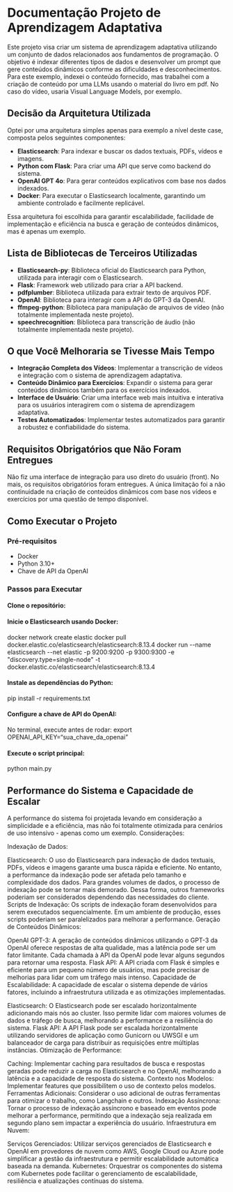 # Documentação Projeto de Aprendizagem Adaptativa

Este projeto visa criar um sistema de aprendizagem adaptativa utilizando um conjunto de dados relacionados aos fundamentos de programação. O objetivo é indexar diferentes tipos de dados e desenvolver um prompt que gere conteúdos dinâmicos conforme as dificuldades e desconhecimentos. Para este exemplo, indexei o conteúdo fornecido, mas trabalhei com a criação de conteúdo por uma LLMs usando o material do livro em pdf. No caso do vídeo, usaria Visual Language Models, por exemplo.

## Decisão da Arquitetura Utilizada

Optei por uma arquitetura simples apenas para exemplo a nível deste case, composta pelos seguintes componentes:

- **Elasticsearch**: Para indexar e buscar os dados textuais, PDFs, vídeos e imagens.
- **Python com Flask**: Para criar uma API que serve como backend do sistema.
- **OpenAI GPT 4o**: Para gerar conteúdos explicativos com base nos dados indexados.
- **Docker**: Para executar o Elasticsearch localmente, garantindo um ambiente controlado e facilmente replicável.

Essa arquitetura foi escolhida para garantir escalabilidade, facilidade de implementação e eficiência na busca e geração de conteúdos dinâmicos, mas é apenas um exemplo.

## Lista de Bibliotecas de Terceiros Utilizadas

- **Elasticsearch-py**: Biblioteca oficial do Elasticsearch para Python, utilizada para interagir com o Elasticsearch.
- **Flask**: Framework web utilizado para criar a API backend.
- **pdfplumber**: Biblioteca utilizada para extrair texto de arquivos PDF.
- **OpenAI**: Biblioteca para interagir com a API do GPT-3 da OpenAI.
- **ffmpeg-python**: Biblioteca para manipulação de arquivos de vídeo (não totalmente implementada neste projeto).
- **speechrecognition**: Biblioteca para transcrição de áudio (não totalmente implementada neste projeto).

## O que Você Melhoraria se Tivesse Mais Tempo

- **Integração Completa dos Vídeos**: Implementar a transcrição de vídeos e integração com o sistema de aprendizagem adaptativa.
- **Conteúdo Dinâmico para Exercícios**: Expandir o sistema para gerar conteúdos dinâmicos também para os exercícios indexados.
- **Interface de Usuário**: Criar uma interface web mais intuitiva e interativa para os usuários interagirem com o sistema de aprendizagem adaptativa.
- **Testes Automatizados**: Implementar testes automatizados para garantir a robustez e confiabilidade do sistema.

## Requisitos Obrigatórios que Não Foram Entregues

Não fiz uma interface de integração para uso direto do usuário (front). No mais, os requisitos obrigatórios foram entregues. A única limitação foi a não continuidade na criação de conteúdos dinâmicos com base nos vídeos e exercícios por uma questão de tempo disponível.

## Como Executar o Projeto

### Pré-requisitos

- Docker
- Python 3.10+
- Chave de API da OpenAI

### Passos para Executar
#### Clone o repositório:
#### Inicie o Elasticsearch usando Docker:
docker network create elastic
docker pull docker.elastic.co/elasticsearch/elasticsearch:8.13.4
docker run --name elasticsearch --net elastic -p 9200:9200 -p 9300:9300 -e "discovery.type=single-node" -t docker.elastic.co/elasticsearch/elasticsearch:8.13.4
#### Instale as dependências do Python:
pip install -r requirements.txt
#### Configure a chave de API do OpenAI:
No terminal, execute antes de rodar: export OPENAI_API_KEY=“sua_chave_da_openai” 
#### Execute o script principal:
python main.py


## Performance do Sistema e Capacidade de Escalar

A performance do sistema foi projetada levando em consideração a simplicidade e a eficiência, mas não foi totalmente otimizada para cenários de uso intensivo - apenas como um exemplo. Considerações:

Indexação de Dados:

Elasticsearch: O uso do Elasticsearch para indexação de dados textuais, PDFs, vídeos e imagens garante uma busca rápida e eficiente. No entanto, a performance da indexação pode ser afetada pelo tamanho e complexidade dos dados. Para grandes volumes de dados, o processo de indexação pode se tornar mais demorado. Dessa forma, outros frameworks poderiam ser considerados dependendo das necessidades do cliente.
Scripts de Indexação: Os scripts de indexação foram desenvolvidos para serem executados sequencialmente. Em um ambiente de produção, esses scripts poderiam ser paralelizados para melhorar a performance.
Geração de Conteúdos Dinâmicos:

OpenAI GPT-3: A geração de conteúdos dinâmicos utilizando o GPT-3 da OpenAI oferece respostas de alta qualidade, mas a latência pode ser um fator limitante. Cada chamada à API da OpenAI pode levar alguns segundos para retornar uma resposta.
Flask API: A API criada com Flask é simples e eficiente para um pequeno número de usuários, mas pode precisar de melhorias para lidar com um tráfego mais intenso.
Capacidade de Escalabilidade:
A capacidade de escalar o sistema depende de vários fatores, incluindo a infraestrutura utilizada e as otimizações implementadas.

Elasticsearch: O Elasticsearch pode ser escalado horizontalmente adicionando mais nós ao cluster. Isso permite lidar com maiores volumes de dados e tráfego de busca, melhorando a performance e a resiliência do sistema.
Flask API: A API Flask pode ser escalada horizontalmente utilizando servidores de aplicação como Gunicorn ou UWSGI e um balanceador de carga para distribuir as requisições entre múltiplas instâncias.
Otimização de Performance:

Caching: Implementar caching para resultados de busca e respostas geradas pode reduzir a carga no Elasticsearch e no OpenAI, melhorando a latência e a capacidade de resposta do sistema.
Contexto nos Modelos: Implementar features que possibilitem o uso de contexto pelos modelos.
Ferramentas Adicionais: Considerar o uso adicional de outras ferramentas para otimizar o trabalho, como Langchain e outros.
Indexação Assíncrona: Tornar o processo de indexação assíncrono e baseado em eventos pode melhorar a performance, permitindo que a indexação seja realizada em segundo plano sem impactar a experiência do usuário.
Infraestrutura em Nuvem:

Serviços Gerenciados: Utilizar serviços gerenciados de Elasticsearch e OpenAI em provedores de nuvem como AWS, Google Cloud ou Azure pode simplificar a gestão da infraestrutura e permitir escalabilidade automática baseada na demanda.
Kubernetes: Orquestrar os componentes do sistema com Kubernetes pode facilitar o gerenciamento de escalabilidade, resiliência e atualizações contínuas do sistema.




